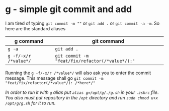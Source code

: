 # g - simple git commit and add
I am tired of typing ```git commit -m ""``` or ```git add .``` or ```git commit -a -m```.
So here are the standard aliases

g command | git command
----------|------------
```g -a```| ```git add .```
```g -f/-x/r /*value*/```|```git commit -m "feat/fix/refactor(/*value*/):"```

Running the ```g -f/-x/r /*value*/``` will also ask you to enter the commit message.
This message shall go ```git commit -m "feat/fix/refactor(/*value*/): /*here*/"```

_In order to run it with ```g``` alias put ```alias g=/opt/g/./g.sh``` in your ```.zshrc``` file_.
_You also must put repository in the ```/opt``` directory and run ```sudo chmod u+x /opt/g/g.sh``` for it to run._
